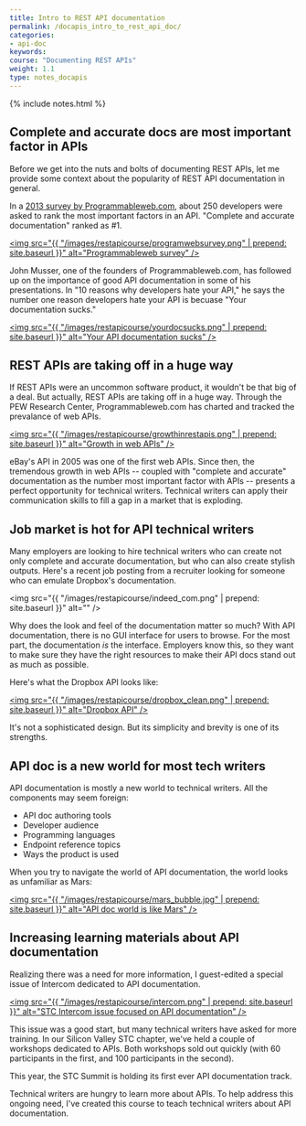 ```yaml
---
title: Intro to REST API documentation
permalink: /docapis_intro_to_rest_api_doc/
categories:
- api-doc
keywords: 
course: "Documenting REST APIs"
weight: 1.1
type: notes_docapis
---
```

{% include notes.html %}

## Complete and accurate docs are most important factor in APIs

Before we get into the nuts and bolts of documenting REST APIs, let me provide some context about the popularity of REST API documentation in general.

In a [2013 survey by Programmableweb.com](http://www.programmableweb.com/news/api-consumers-want-reliability-documentation-and-community/2013/01/07), about 250 developers were asked to rank the most important factors in an API. "Complete and accurate documentation" ranked as #1.

<a href="http://www.programmableweb.com/news/api-consumers-want-reliability-documentation-and-community/2013/01/07"><img src="{{ "/images/restapicourse/programwebsurvey.png" | prepend: site.baseurl }}" alt="Programmableweb survey" /></a>

John Musser, one of the founders of Programmableweb.com, has followed up on the importance of good API documentation in some of his presentations. In "10 reasons why developers hate your API," he says the number one reason developers hate your API is becuase "Your documentation sucks."

<a href="http://www.slideshare.net/jmusser/ten-reasons-developershateyourapi"><img src="{{ "/images/restapicourse/yourdocsucks.png" | prepend: site.baseurl }}" alt="Your API documentation sucks" /></a>

## REST APIs are taking off in a huge way

If REST APIs were an uncommon software product, it wouldn't be that big of a deal. But actually, REST APIs are taking off in a huge way. Through the PEW Research Center, Programmableweb.com has charted and tracked the prevalance of web APIs.

<a href="http://www.slideshare.net/programmableweb/web-api-growthsince2005"><img src="{{ "/images/restapicourse/growthinrestapis.png" | prepend: site.baseurl }}" alt="Growth in web APIs" /></a>

eBay's API in 2005 was one of the first web APIs. Since then, the tremendous growth in web APIs -- coupled with "complete and accurate" documentation as the number most important factor with APIs -- presents a perfect opportunity for technical writers. Technical writers can apply their communication skills to fill a gap in a market that is exploding.

## Job market is hot for API technical writers
Many employers are looking to hire technical writers who can create not only complete and accurate documentation, but who can also create stylish outputs. Here's a recent job posting from a recruiter looking for someone who can emulate Dropbox's documentation.

<img src="{{ "/images/restapicourse/indeed_com.png" | prepend: site.baseurl }}" alt="" />

Why does the look and feel of the documentation matter so much? With API documentation, there is no GUI interface for users to browse. For the most part, the documentation *is* the interface. Employers know this, so they want to make sure they have the right resources to make their API docs stand out as much as possible.

Here's what the Dropbox API looks like: 

<a href="https://www.dropbox.com/developers/sync/start/android"><img src="{{ "/images/restapicourse/dropbox_clean.png" | prepend: site.baseurl }}" alt="Dropbox API" /></a>

It's not a sophisticated design. But its simplicity and brevity is one of its strengths.

## API doc is a new world for most tech writers

API documentation is mostly a new world to technical writers. All the components may seem foreign: 

* API doc authoring tools
* Developer audience
* Programming languages
* Endpoint reference topics
* Ways the product is used

When you try to navigate the world of API documentation, the world looks as unfamiliar as Mars:

<a href="http://bit.ly/ZFYI0T"><img src="{{ "/images/restapicourse/mars_bubble.jpg" | prepend: site.baseurl }}" alt="API doc world is like Mars" /></a>

## Increasing learning materials about API documentation

Realizing there was a need for more information, I guest-edited a special issue of Intercom dedicated to API documentation.

<a href="http://bit.ly/stcintercomapiissue"><img src="{{ "/images/restapicourse/intercom.png" | prepend: site.baseurl }}" alt="STC Intercom issue focused on API documentation" /></a> 

This issue was a good start, but many technical writers have asked for more training. In our Silicon Valley STC chapter, we've held a couple of workshops dedicated to APIs. Both workshops sold out quickly (with 60 participants in the first, and 100 participants in the second). 

This year, the STC Summit is holding its first ever API documentation track.

Technical writers are hungry to learn more about APIs. To help address this ongoing need, I've created this course to teach technical writers about API documentation. 

